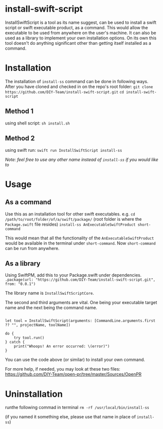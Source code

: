 # install-swift-script
InstallSwiftScript is a tool as its name suggest, can be used to install a swift script or swift executable product, as a command. This would allow the executable to be used from anywhere on the user's machine.
It can also be used as a library to implement your own installation options. 
On its own this tool doesn't do anything significant other than getting itself installed as a command.

# Installation

The installation of  `install-ss` command can be done in following ways. After you have cloned and checked in on the repo's root folder:
`git clone https://github.com/DIY-Team/install-swift-script.git`
`cd install-swift-script` 

## Method 1
using shell script:
`sh install.sh`

## Method 2
using swift run:
`swift run InstallSwiftScript install-ss`

*Note: feel free to use any other name instead of `install-ss` if you would like to*

# Usage

## As a command
Use this as an installation tool for other swift executables. e.g.
`cd /path/to/root/folder/of/a/swift/package/` (root folder is where the `Package.swift` file resides)
`install-ss AnExecutableSwiftProduct short-command`

This would mean that all the functionality of the `AnExecutableSwiftProduct` would be available in the terminal under `short-command`. Now  `short-command` can be run from anywhere. 

## As a library
Using SwiftPM, add this to your Package.swift under dependencies.
`.package(url: "https://github.com/DIY-Team/install-swift-script.git", from: "0.0.1")`

The library name is `InstallSwiftScriptCore`.

The second and third arguments are vital. One being your executable target name and the next being the command name.  

```

let tool = InstallSwiftScript(arguments: [CommandLine.arguments.first ?? "", projectName, toolName])

do {
    try tool.run()
} catch {
    print("Whoops! An error occurred: \(error)")
}
```

You can use the code above (or similar) to install your own command.

For more help, if needed, you may look at these two files:
https://github.com/DIY-Team/open-pr/tree/master/Sources/OpenPR



# Uninstallation
runthe following commad in terminal 
`rm -rf /usr/local/bin/install-ss`

(if you named it something else, please use that name in place of `install-ss`)
